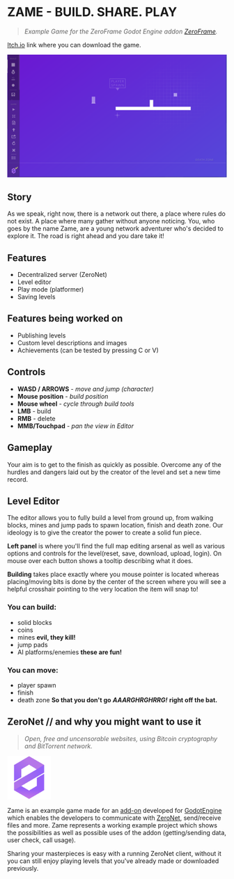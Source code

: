 # ZAME - BUILD. SHARE. PLAY
> *Example Game for the ZeroFrame Godot Engine addon [ZeroFrame](https://github.com/anoadragon453/godot-zeroframe-plugin).*

[Itch.io](https://lentsius-bark.itch.io/zame) link where you can download the game.

![Editor screenshot](screenshots/01.png)

## Story
As we speak, right now, there is a network out there, a place where rules do not exist. A place where many gather without anyone noticing. You, who goes by the name Zame, are a young network adventurer who's decided to explore it. The road is right ahead and you dare take it!

## Features
* Decentralized server (ZeroNet)
* Level editor
* Play mode (platformer)
* Saving levels

## Features being worked on
* Publishing levels
* Custom level descriptions and images
* Achievements (can be tested by pressing C or V)

## Controls
* **WASD / ARROWS** - *move and jump (character)*
* **Mouse position** - *build position*
* **Mouse wheel** - *cycle through build tools*
* **LMB** - build
* **RMB** - delete
* **MMB/Touchpad** - *pan the view in Editor*

## Gameplay
Your aim is to get to the finish as quickly as possible. Overcome any of the hurdles and dangers laid out by the creator of the level and set a new time record.

## Level Editor
The editor allows you to fully build a level from ground up, from walking blocks, mines and jump pads to spawn location, finish and death zone. Our ideology is to give the creator the power to create a solid fun piece.

**Left panel** is where you'll find the full map editing arsenal as well as various options and controls for the level(reset, save, download, upload, login). On mouse over each button shows a tooltip describing what it does.

**Building** takes place exactly where you mouse pointer is located whereas placing/moving bits is done by the center of the screen where you will see a helpful crosshair pointing to the very location the item will snap to!

### You can build:

* solid blocks
* coins
* mines **evil, they kill!**
* jump pads
* AI platforms/enemies **these are fun!**

### You can move:

* player spawn
* finish
* death zone **So that you don't go** ***AAARGHRGHRRG!*** **right off the bat.**

## ZeroNet // and why you might want to use it
> *Open, free and uncensorable websites, using Bitcoin cryptography and BitTorrent network.*
<img src="ui/logos/zn_purple.png" alt="ZN logo" width="100"/>

Zame is an example game made for an [add-on](https://github.com/anoadragon453/godot-zeroframe-plugin) developed for [GodotEngine](https://godotengine.org) which enables the developers to communicate with [ZeroNet](https://zeronet.io), send/receive files and more. Zame represents a working example project which shows the possibilities as well as possible uses of the addon (getting/sending data, user check, call usage).

Sharing your masterpieces is easy with a running ZeroNet client, without it you can still enjoy playing levels that you've already made or downloaded previously.
